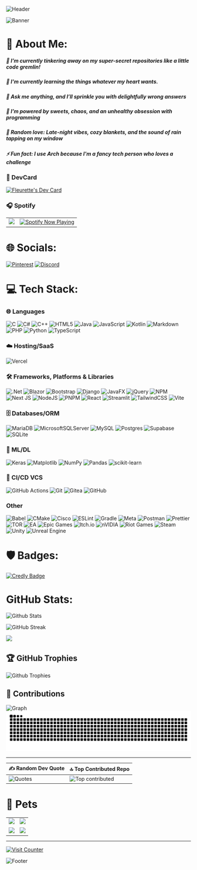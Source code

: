 ![Header](https://capsule-render.vercel.app/api?type=waving&height=250&color=0:5433FF,50:20BDFF,100:A5FECB&text=Fleur%20de%20Blue&textBg=false&animation=twinkling&section=header&desc=─────%20⋆⋅%20✿%20⋅⋆%20─────&fontColor=FFFFFF)

![Banner](Banner.gif)

# 💫 About Me:

<h5>🔭 I’m currently tinkering away on my super-secret repositories like a little code gremlin!</h5>
<h5>🌱 I'm currently learning the things whatever my heart wants. </h5>
<h5>💬 Ask me anything, and I’ll sprinkle you with delightfully wrong answers </h5>
<h5>🍰 I’m powered by sweets, chaos, and an unhealthy obsession with programming</h5>
<h5>💖 Random love: Late-night vibes, cozy blankets, and the sound of rain tapping on my window</h5>
<h5>⚡ Fun fact: I use Arch because I'm a fancy tech person who loves a challenge </h5>

### 🪪 DevCard

<a href="https://app.daily.dev/fleurette"><img src="./devcard.png" width="356" alt="Fleurette's Dev Card"/></a>

### 🎧 Spotify

<table>
  <tr>
    <td>
      <img src="https://spotify-recently-played-readme.vercel.app/api?user=31yh4jb2u4dxeck264lb3iutlcbe&count=7&width=400">
    </td>
    <td>
      <a href="https://spotify-github-profile.kittinanx.com/api/view?uid=31yh4jb2u4dxeck264lb3iutlcbe&redirect=true">
      <img src="https://spotify-github-profile.kittinanx.com/api/view?uid=31yh4jb2u4dxeck264lb3iutlcbe&cover_image=true&theme=default&show_offline=true&background_color=121212&interchange=false&bar_color=53b14f&bar_color_cover=true" alt="Spotify Now Playing" />
    </td>
  </tr>
</table>

# 🌐 Socials:

[![Pinterest](https://img.shields.io/badge/Pinterest-%23E60023.svg?logo=Pinterest&logoColor=white&style=for-the-badge)](https://pinterest.com/lumen_floris)
[![Discord](https://img.shields.io/badge/Discord-7289DA?style=for-the-badge&logo=discord&logoColor=white)](https://discordapp.com/users/754877522952585236)

# 💻 Tech Stack:

### 🌐 Languages

![C](https://img.shields.io/badge/c-%2300599C.svg?style=for-the-badge&logo=c&logoColor=white)
![C#](https://img.shields.io/badge/c%23-%23239120.svg?style=for-the-badge&logo=csharp&logoColor=white)
![C++](https://img.shields.io/badge/c++-%2300599C.svg?style=for-the-badge&logo=c%2B%2B&logoColor=white)
![HTML5](https://img.shields.io/badge/html5-%23E34F26.svg?style=for-the-badge&logo=html5&logoColor=white)
![Java](https://img.shields.io/badge/java-%23ED8B00.svg?style=for-the-badge&logo=openjdk&logoColor=white)
![JavaScript](https://img.shields.io/badge/javascript-%23323330.svg?style=for-the-badge&logo=javascript&logoColor=%23F7DF1E)
![Kotlin](https://img.shields.io/badge/kotlin-%237F52FF.svg?style=for-the-badge&logo=kotlin&logoColor=white)
![Markdown](https://img.shields.io/badge/markdown-%23000000.svg?style=for-the-badge&logo=markdown&logoColor=white)
![PHP](https://img.shields.io/badge/php-%23777BB4.svg?style=for-the-badge&logo=php&logoColor=white)
![Python](https://img.shields.io/badge/python-3670A0?style=for-the-badge&logo=python&logoColor=ffdd54)
![TypeScript](https://img.shields.io/badge/typescript-%23007ACC.svg?style=for-the-badge&logo=typescript&logoColor=white)

### ☁️ Hosting/SaaS

![Vercel](https://img.shields.io/badge/vercel-%23000000.svg?style=for-the-badge&logo=vercel&logoColor=white)

### 🛠️ Frameworks, Platforms & Libraries

![.Net](https://img.shields.io/badge/.NET-5C2D91?style=for-the-badge&logo=.net&logoColor=white)
![Blazor](https://img.shields.io/badge/blazor-%235C2D91.svg?style=for-the-badge&logo=blazor&logoColor=white)
![Bootstrap](https://img.shields.io/badge/bootstrap-%238511FA.svg?style=for-the-badge&logo=bootstrap&logoColor=white)
![Django](https://img.shields.io/badge/django-%23092E20.svg?style=for-the-badge&logo=django&logoColor=white)
![JavaFX](https://img.shields.io/badge/javafx-%23FF0000.svg?style=for-the-badge&logo=javafx&logoColor=white)
![jQuery](https://img.shields.io/badge/jquery-%230769AD.svg?style=for-the-badge&logo=jquery&logoColor=white)
![NPM](https://img.shields.io/badge/NPM-%23CB3837.svg?style=for-the-badge&logo=npm&logoColor=white)
![Next JS](https://img.shields.io/badge/Next-black?style=for-the-badge&logo=next.js&logoColor=white)
![NodeJS](https://img.shields.io/badge/node.js-6DA55F?style=for-the-badge&logo=node.js&logoColor=white)
![PNPM](https://img.shields.io/badge/pnpm-%234a4a4a.svg?style=for-the-badge&logo=pnpm&logoColor=f69220)
![React](https://img.shields.io/badge/react-%2320232a.svg?style=for-the-badge&logo=react&logoColor=%2361DAFB)
![Streamlit](https://img.shields.io/badge/Streamlit-%23FE4B4B.svg?style=for-the-badge&logo=streamlit&logoColor=white)
![TailwindCSS](https://img.shields.io/badge/tailwindcss-%3338B2AC.svg?style=for-the-badge&logo=tailwind-css&logoColor=white)
![Vite](https://img.shields.io/badge/vite-%23646CFF.svg?style=for-the-badge&logo=vite&logoColor=white)

### 🗄️ Databases/ORM

![MariaDB](https://img.shields.io/badge/MariaDB-003545?style=for-the-badge&logo=mariadb&logoColor=white)
![MicrosoftSQLServer](https://img.shields.io/badge/Microsoft%20SQL%20Server-CC2927?style=for-the-badge&logo=microsoft%20sql%20server&logoColor=white)
![MySQL](https://img.shields.io/badge/mysql-4479A1.svg?style=for-the-badge&logo=mysql&logoColor=white)
![Postgres](https://img.shields.io/badge/postgres-%23316192.svg?style=for-the-badge&logo=postgresql&logoColor=white)
![Supabase](https://img.shields.io/badge/Supabase-3ECF8E?style=for-the-badge&logo=supabase&logoColor=white)
![SQLite](https://img.shields.io/badge/sqlite-%2307405e.svg?style=for-the-badge&logo=sqlite&logoColor=white)

### 🤖 ML/DL

![Keras](https://img.shields.io/badge/Keras-%23D00000.svg?style=for-the-badge&logo=Keras&logoColor=white)
![Matplotlib](https://img.shields.io/badge/Matplotlib-%23ffffff.svg?style=for-the-badge&logo=Matplotlib&logoColor=black)
![NumPy](https://img.shields.io/badge/numpy-%23013243.svg?style=for-the-badge&logo=numpy&logoColor=white)
![Pandas](https://img.shields.io/badge/pandas-%23150458.svg?style=for-the-badge&logo=pandas&logoColor=white)
![scikit-learn](https://img.shields.io/badge/scikit--learn-%23F7931E.svg?style=for-the-badge&logo=scikit-learn&logoColor=white)

### 🚀 CI/CD VCS

![GitHub Actions](https://img.shields.io/badge/github%20actions-%232671E5.svg?style=for-the-badge&logo=githubactions&logoColor=white)
![Git](https://img.shields.io/badge/git-%23F05033.svg?style=for-the-badge&logo=git&logoColor=white)
![Gitea](https://img.shields.io/badge/Gitea-34495E?style=for-the-badge&logo=gitea&logoColor=5D9425)
![GitHub](https://img.shields.io/badge/github-%23121011.svg?style=for-the-badge&logo=github&logoColor=white)

### Other

![Babel](https://img.shields.io/badge/Babel-F9DC3e?style=for-the-badge&logo=babel&logoColor=black)
![CMake](https://img.shields.io/badge/CMake-%23008FBA.svg?style=for-the-badge&logo=cmake&logoColor=white)
![Cisco](https://img.shields.io/badge/cisco-%23049fd9.svg?style=for-the-badge&logo=cisco&logoColor=black)
![ESLint](https://img.shields.io/badge/ESLint-4B3263?style=for-the-badge&logo=eslint&logoColor=white)
![Gradle](https://img.shields.io/badge/Gradle-02303A.svg?style=for-the-badge&logo=Gradle&logoColor=white)
![Meta](https://img.shields.io/badge/Meta-%230467DF.svg?style=for-the-badge&logo=Meta&logoColor=white)
![Postman](https://img.shields.io/badge/Postman-FF6C37?style=for-the-badge&logo=postman&logoColor=white)
![Prettier](https://img.shields.io/badge/prettier-%23F7B93E.svg?style=for-the-badge&logo=prettier&logoColor=black)
![TOR](https://img.shields.io/badge/tor-%237E4798.svg?style=for-the-badge&logo=tor-project&logoColor=white)
![EA](https://img.shields.io/badge/ea-%23000000.svg?style=for-the-badge&logo=ea&logoColor=white)
![Epic Games](https://img.shields.io/badge/epicgames-%33313131.svg?style=for-the-badge&logo=epicgames&logoColor=white)
![Itch.io](https://img.shields.io/badge/Itch-%23FF0B34.svg?style=for-the-badge&logo=Itch.io&logoColor=white)
![nVIDIA](https://img.shields.io/badge/nVIDIA-%2376B900.svg?style=for-the-badge&logo=nVIDIA&logoColor=white)
![Riot Games](https://img.shields.io/badge/riotgames-D32936.svg?style=for-the-badge&logo=riotgames&logoColor=white)
![Steam](https://img.shields.io/badge/steam-%23000000.svg?style=for-the-badge&logo=steam&logoColor=white)
![Unity](https://img.shields.io/badge/unity-%23000000.svg?style=for-the-badge&logo=unity&logoColor=white)
![Unreal Engine](https://img.shields.io/badge/unrealengine-%33313131.svg?style=for-the-badge&logo=unrealengine&logoColor=white)

# 🛡️ Badges:

[![Credly Badge](https://images.credly.com/size/110x110/images/73e4a58b-a8ef-41a3-a7db-9183dd269882/image.png)]()

#  GitHub Stats:

![Github Stats](https://github-readme-stats.vercel.app/api?username=Xylphy&show_icons=true&bg_color=00000000&theme=github_dark)

![GitHub Streak](https://streak-stats.demolab.com/?user=Xylphy&theme=github-dark-blue&currStreakNum=FFD700&currStreakLabel=FFA500&sideLabels=FFA500&background=45%2C00000000%2C00000000) <br>

<img
  src="https://github-readme-stats.vercel.app/api/top-langs/?username=Xylphy&theme=github_dark&hide_border=false&include_all_commits=true&count_private=true&layout=compact&langs_count=20&bg_color=00000000" 
  height="350"
  />

## 🏆 GitHub Trophies

![Github Trophies](https://trophygh.kolioaris.xyz/?username=Xylphy&theme=tokyonight&no-frame=false&no-bg=false&margin-w=4)

## 🌟 Contributions

![Graph](https://github-readme-activity-graph.vercel.app/graph?username=Xylphy&theme=react)
![Snake](https://raw.githubusercontent.com/Xylphy/Xylphy/output/github-snake-dark.svg)

---

| ✍️ Random Dev Quote                                                                | 🔝 Top Contributed Repo                                                                                                                       |
| --------------------------------------------------------------------------------- | -------------------------------------------------------------------------------------------------------------------------------------------- |
| ![Quotes](https://quotes-github-readme.vercel.app/api?type=vetical&theme=radical) | ![Top contributed](https://github-contributor-stats.vercel.app/api?username=Xylphy&limit=5&theme=dark&combine_all_yearly_contributions=true) |

# 🐥 Pets

|                                                                            |                                                                            |
| -------------------------------------------------------------------------- | -------------------------------------------------------------------------- |
| <img src="https://render.gitanimals.org/farms/Xylphy"/>                    | <img src="https://render.gitanimals.org/guilds/669546667782242005/draw" /> |
| <img src="https://render.gitanimals.org/guilds/671643895035339143/draw" /> | <img src="https://render.gitanimals.org/guilds/672684621890333195/draw" /> |

---

[![Visit Counter](https://komarev.com/ghpvc/?username=Xylphy&style=for-the-badge&color=3bcdeb)](https://komarev.com/ghpvc/?username=Xylphy&style=for-the-badge&color=3bcdeb)

![Footer](https://capsule-render.vercel.app/api?type=waving&height=250&color=0:5433FF,50:20BDFF,100:A5FECB&textBg=false&animation=twinkling&section=footer&reversal=false)
